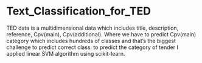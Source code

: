 # Text_Classification_for_TED

TED data is a multidimensional data which includes title, description, reference, Cpv(main), Cpv(additional). Where we have to predict Cpv(main) category which includes hundreds of classes and that’s the biggest challenge to predict correct class. to predict the category of tender I applied linear SVM algorithm using scikit-learn.
